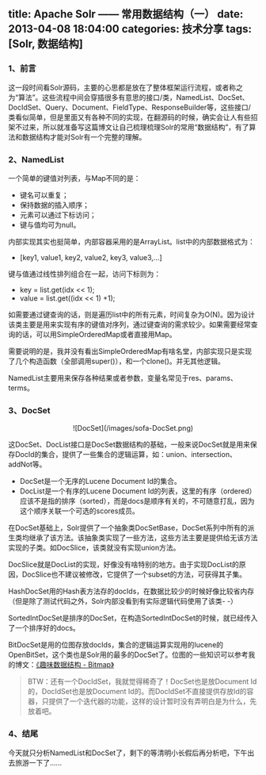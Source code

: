 title: Apache Solr —— 常用数据结构（一）
date: 2013-04-08 18:04:00
categories: 技术分享
tags: [Solr, 数据结构]
---

### 1、前言

这一段时间看Solr源码，主要的心思都是放在了整体框架运行流程，或者称之为“算法”。这些流程中间会穿插很多有意思的接口/类，NamedList、DocSet、DocIdSet、Query、Document、FieldType、ResponseBuilder等，这些接口/类看似简单，但是里面又有各种不同的实现，在翻源码的时候，确实会让人有些招架不过来，所以就准备写这篇博文让自己梳理梳理Solr的常用“数据结构”，有了算法和数据结构才能对Solr有一个完整的理解。

<!--more-->

### 2、NamedList

一个简单的键值对列表，与Map不同的是：

* 键名可以重复；
* 保持数据的插入顺序；
* 元素可以通过下标访问；
* 键与值均可为null。

内部实现其实也挺简单，内部容器采用的是ArrayList。list中的内部数据格式为：

* [key1, value1, key2, value2, key3, value3,...]

键与值通过线性排列组合在一起，访问下标则为：

* key = list.get(idx << 1);
* value = list.get((idx << 1) +1);

如需要通过键查询的话，则是遍历list中的所有元素，时间复杂为O(N)。因为设计该类主要是用来实现有序的键值对序列，通过键查询的需求较少。如果需要经常查询的话，可以用SimpleOrderedMap或者直接用Map。

需要说明的是，我并没有看出SimpleOrderedMap有啥名堂，内部实现只是实现了几个构造函数（全部调用super()），和一个clone()。并无其他逻辑。

NamedList主要用来保存各种结果或者参数，变量名常见于res、params、terms。

### 3、DocSet

<center><div style="width: 80%;">![DocSet](/images/sofa-DocSet.png)</div></center>

这DocSet、DocList接口是DocSet数据结构的基础，一般来说DocSet就是用来保存DocId的集合，提供了一些集合的逻辑运算，如：union、intersection、addNot等。

* DocSet是一个无序的Lucene Document Id的集合。
* DocList是一个有序的Lucene Document Id的列表，这里的有序（ordered）应该不是指的排序（sorted），而是docs是顺序有关的，不可随意打乱，因为这个顺序关联一个可选的scores成员。

在DocSet基础上，Solr提供了一个抽象类DocSetBase，DocSet系列中所有的派生类均继承了该方法。该抽象类实现了一些方法，这些方法主要是提供给无该方法实现的子类。如DocSlice，该类就没有实现union方法。

DocSlice就是DocList的实现，好像没有啥特别的地方。由于实现DocList的原因，DocSlice也不建议被修改，它提供了一个subset的方法，可获得其子集。

HashDocSet用的Hash表方法存的docIds，在数据比较少的时候好像比较省内存（但是除了测试代码之外，Solr内部没看到有实际逻辑代码使用了该类- -）

SortedIntDocSet是排序的DocSet，在构造SortedIntDocSet的时候，就已经传入了一个排序好的docs。

BitDocSet是用的位图存放docIds，集合的逻辑运算实现用的lucene的OpenBitSet，这个类也是Solr用的最多的DocSet了。位图的一些知识可以参考我的博文：[《趣味数据结构 - Bitmap》](http://hongweiyi.com/2012/03/data-structure-bitmap/)

> BTW：还有一个DocIdSet，我就觉得稀奇了！DocSet也是放Document Id的，DocIdSet也是放Document Id的。而DocIdSet不直接提供存放Id的容器，只提供了一个迭代器的功能，这样的设计暂时没有弄明白是为什么，先放着吧。

### 4、结尾

今天就只分析NamedList和DocSet了，剩下的等清明小长假后再分析吧，下午出去旅游一下了……
